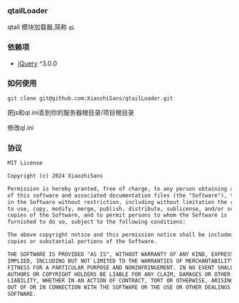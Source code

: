 ### qtailLoader
qtail 模块加载器,简称 *`qL`*

### 依赖项
- [jQuery](https://github.com/jquery/jquery) ^3.0.0


### 如何使用
`git clone git@github.com:XiaozhiSans/qtailLoader.git`

把js和ql.ini丢到你的服务器根目录/项目根目录

修改ql.ini

### 协议
```txt LICENSE.txt
MIT License

Copyright (c) 2024 XiaozhiSans

Permission is hereby granted, free of charge, to any person obtaining a copy
of this software and associated documentation files (the "Software"), to deal
in the Software without restriction, including without limitation the rights
to use, copy, modify, merge, publish, distribute, sublicense, and/or sell
copies of the Software, and to permit persons to whom the Software is
furnished to do so, subject to the following conditions:

The above copyright notice and this permission notice shall be included in all
copies or substantial portions of the Software.

THE SOFTWARE IS PROVIDED "AS IS", WITHOUT WARRANTY OF ANY KIND, EXPRESS OR
IMPLIED, INCLUDING BUT NOT LIMITED TO THE WARRANTIES OF MERCHANTABILITY,
FITNESS FOR A PARTICULAR PURPOSE AND NONINFRINGEMENT. IN NO EVENT SHALL THE
AUTHORS OR COPYRIGHT HOLDERS BE LIABLE FOR ANY CLAIM, DAMAGES OR OTHER
LIABILITY, WHETHER IN AN ACTION OF CONTRACT, TORT OR OTHERWISE, ARISING FROM,
OUT OF OR IN CONNECTION WITH THE SOFTWARE OR THE USE OR OTHER DEALINGS IN THE
SOFTWARE.

```